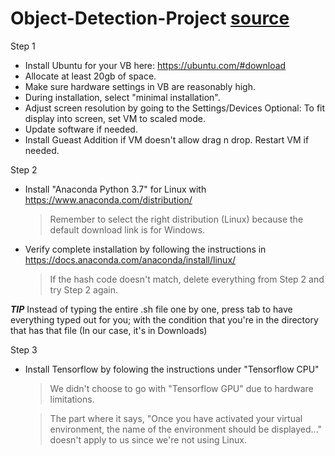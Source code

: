 # Object-Detection-Project [source](https://tensorflow-object-detection-api-tutorial.readthedocs.io/en/latest/install.html#general-remarks)

Step 1 
- Install Ubuntu for your VB here: https://ubuntu.com/#download
- Allocate at least 20gb of space.
- Make sure hardware settings in VB are reasonably high.
- During installation, select "minimal installation".
- Adjust screen resolution by going to the Settings/Devices
  Optional: To fit display into screen, set VM to scaled mode.
- Update software if needed.
- Install Gueast Addition if VM doesn't allow drag n drop. Restart VM if needed.
  
 Step 2
 - Install "Anaconda Python 3.7" for Linux with https://www.anaconda.com/distribution/
   > Remember to select the right distribution (Linux) because the default download link is for Windows.
 - Verify complete installation by following the instructions in https://docs.anaconda.com/anaconda/install/linux/
   > If the hash code doesn't match, delete everything from Step 2 and try Step 2 again.
 
***TIP*** 
Instead of typing the entire .sh file one by one, press tab to have everything typed out for you; with the condition that you're in the directory that has that file (In our case, it's in Downloads)

 Step 3
 - Install Tensorflow by folowing the instructions under "Tensorflow CPU"
   > We didn't choose to go with "Tensorflow GPU" due to hardware limitations.
   
   > The part where it says, "Once you have activated your virtual environment, the name of the environment should be displayed..." doesn't apply to us since we're not using Linux.
